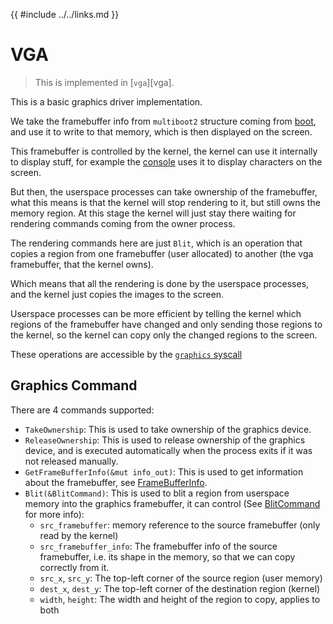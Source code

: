 {{ #include ../../links.md }}

# VGA

> This is implemented in [`vga`][vga].

This is a basic graphics driver implementation.

We take the framebuffer info from `multiboot2` structure coming from [boot](../boot.md), 
and use it to write to that memory, which is then displayed on the screen.

This framebuffer is controlled by the kernel, the kernel can use it internally to display stuff, for example the [console](../virtual_devices/console.md) uses it to display characters on the screen.

But then, the userspace processes can take ownership of the framebuffer, what this means is that the kernel
will stop rendering to it, but still owns the memory region. At this stage the kernel will just stay there waiting
for rendering commands coming from the owner process.

The rendering commands here are just `Blit`, which is an operation that copies a region from one framebuffer
(user allocated) to another (the vga framebuffer, that the kernel owns).

Which means that all the rendering is done by the userspace processes, and the kernel just copies 
the images to the screen.

Userspace processes can be more efficient by telling the kernel which regions of the framebuffer have changed
and only sending those regions to the kernel, so the kernel can copy only the changed regions to the screen.

These operations are accessible by the [`graphics` syscall](../processes/syscalls.md#syscalls-list)

## Graphics Command
There are 4 commands supported:
- `TakeOwnership`: This is used to take ownership of the graphics device.
- `ReleaseOwnership`: This is used to release ownership of the graphics device, and is executed automatically when the process exits if it was not released manually.
- `GetFrameBufferInfo(&mut info_out)`: This is used to get information about the framebuffer, see [FrameBufferInfo](https://docs.rs/emerald_std/latest/emerald_std/graphics/struct.FrameBufferInfo.html).
- `Blit(&BlitCommand)`: This is used to blit a region from userspace memory into the graphics framebuffer, it can control (See [BlitCommand](https://docs.rs/emerald_std/latest/emerald_std/graphics/struct.BlitCommand.html) for more info):
    - `src_framebuffer`: memory reference to the source framebuffer (only read by the kernel)
    - `src_framebuffer_info`: The framebuffer info of the source framebuffer, i.e. its shape in the memory, so that
      we can copy correctly from it.
    - `src_x`, `src_y`: The top-left corner of the source region (user memory)
    - `dest_x`, `dest_y`: The top-left corner of the destination region (kernel)
    - `width`, `height`: The width and height of the region to copy, applies to both